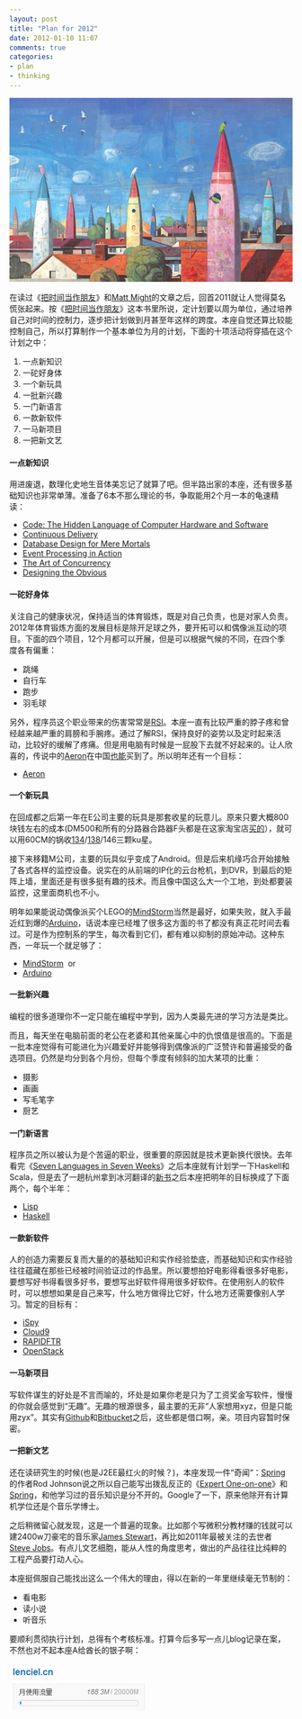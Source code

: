 ```yaml
---
layout: post
title: "Plan for 2012"
date: 2012-01-10 11:07
comments: true
categories: 
- plan
- thinking
---
```


![2012 Great View](/downloads/images/2012_great_view.jpg "Don't touch me...")

在读过《<a href="http://book.douban.com/subject/3609132/" target="_blank">把时间当作朋友</a>》和<a href="http://matt.might.usesthis.com/" target="_blank">Matt Might</a>的文章之后，回首2011就让人觉得莫名慌张起来。按《<a href="http://book.douban.com/subject/3609132/" target="_blank">把时间当作朋友</a>》这本书里所说，定计划要以周为单位，通过培养自己对时间的控制力，逐步把计划做到月甚至年这样的跨度。本座自觉还算比较能控制自己，所以打算制作一个基本单位为月的计划，下面的十项活动将穿插在这个计划之中：

1. 一点新知识   
2. 一砣好身体
3. 一个新玩具   
4. 一批新兴趣   
5. 一门新语言   
6. 一款新软件   
7. 一马新项目   
8. 一把新文艺 


#### **一点新知识**

用进废退，数理化史地生音体美忘记了就算了吧。但半路出家的本座，还有很多基础知识也非常单薄。准备了6本不那么理论的书，争取能用2个月一本的龟速精读：

*   <a href="http://www.amazon.com/Code-Language-Computer-Hardware-Software/dp/0735611319/ref=sr_1_1?ie=UTF8&qid=1326115601&sr=8-1" target="_blank">Code: The Hidden Language of Computer Hardware and Software</a> 
*   <a href="http://book.douban.com/subject/4327796/" target="_blank">Continuous Delivery</a> 
*   <a href="http://www.amazon.com/dp/0201752840/?tag=stackoverfl08-20" target="_blank">Database Design for Mere Mortals</a> 
*   <a href="http://www.amazon.com/Event-Processing-Action-Opher-Etzion/dp/1935182218/ref=sr_1_1?s=books&ie=UTF8&qid=1326115894&sr=1-1" target="_blank">Event Processing in Action</a> 
*   <a href="http://www.amazon.com/Art-Concurrency-Monkeys-Parallel-Applications/dp/0596521537/ref=sr_1_1?ie=UTF8&qid=1326115671&sr=8-1" target="_blank">The Art of Concurrency</a> 
*   <a href="Designing the Obvious" target="_blank" class="broken_link">Designing the Obvious</a> 

#### **一砣好身体**

关注自己的健康状况，保持适当的体育锻炼，既是对自己负责，也是对家人负责。2012年体育锻炼方面的发展目标是除开足球之外，要开拓可以和偶像派互动的项目。下面的四个项目，12个月都可以开展，但是可以根据气候的不同，在四个季度各有偏重：

*   跳绳 
*   自行车 
*   跑步 
*   羽毛球 

另外，程序员这个职业带来的伤害常常是<a href="http://en.wikipedia.org/wiki/Repetitive_strain_injury" target="_blank">RSI</a>。本座一直有比较严重的脖子疼和曾经越来越严重的肩膀和手腕疼。通过了解RSI，保持良好的姿势以及定时起来活动，比较好的缓解了疼痛。但是用电脑有时候是一屁股下去就不好起来的。让人欣喜的，传说中的<a href="http://www.hermanmiller.com/Products/Aeron-Chairs" target="_blank">Aeron</a>在中国<a href="http://www.hermanmiller.cn/" target="_blank">也能</a>买到了。所以明年还有一个目标：

*   <a href="http://www.hermanmiller.com/Products/Aeron-Chairs" target="_blank">Aeron</a> 


#### **一个新玩具**

在回成都之后第一年在E公司主要的玩具是那套收星的玩意儿。原来只要大概800块钱左右的成本(DM500和所有的分路器合路器F头都是在这家淘宝店<a href="http://boattv.taobao.com/?spm=1101_lrm.4-Q8vp.2-91JMq" target="_blank">买的</a>），就可以用60CM的锅收<a href="http://www.cnsat.net/134.0.htm" target="_blank">134</a>/<a href="http://www.cnsat.net/138.0.htm" target="_blank">138</a>/146三颗ku星。

接下来移籍M公司，主要的玩具似乎变成了Android。但是后来机缘巧合开始接触了各式各样的监控设备。说实在的从前端的IP化的云台枪机，到DVR，到最后的矩阵上墙，里面还是有很多挺有趣的技术。而且像中国这么大一个工地，到处都要装监控，这里面商机也不小。

明年如果能说动偶像派买个LEGO的<a href="http://mindstorms.lego.com/en-us/Default.aspx" target="_blank">MindStorm</a>当然是最好，如果失败，就入手最近红到爆的<a href="http://www.arduino.cc/" target="_blank">Arduino</a>，话说本座已经堆了很多这方面的书了都没有真正花时间去看过。可是作为控制系的学生，每次看到它们，都有难以抑制的原始冲动。这种东西，一年玩一个就足够了：

*   <a href="http://mindstorms.lego.com/en-us/Default.aspx" target="_blank">MindStorm</a>&#160; or 
*   <a href="http://www.arduino.cc/" target="_blank">Arduino</a> 


#### **一批新兴趣**

编程的很多道理你不一定只能在编程中学到，因为人类最先进的学习方法是类比。

而且，每天坐在电脑前面的老公在老婆和其他亲属心中的仇恨值是很高的。下面是一批本座觉得有可能进化为兴趣爱好并能够得到偶像派的广泛赞许和普遍接受的备选项目。仍然是均分到各个月份，但每个季度有倾斜的加大某项的比重：

*   摄影 
*   画画 
*   写毛笔字 
*   厨艺 


#### **一门新语言**

程序员之所以被认为是个苦逼的职业，很重要的原因就是技术更新换代很快。去年看完《<a href="http://book.douban.com/subject/4768035/" target="_blank">Seven Languages in Seven Weeks</a>》之后本座就有计划学一下Haskell和Scala，但是去了一趟杭州拿到冰河翻译的<a href="http://book.douban.com/subject/6859720/" target="_blank">新书</a>之后本座把明年的目标换成了下面两个，每个半年：

*   <a href="http://www.apl.jhu.edu/~hall/lisp.html" target="_blank">Lisp</a> 
*   <a href="http://www.haskell.org/" target="_blank">Haskell</a> 


#### **一款新软件**

人的创造力需要反复而大量的的基础知识和实作经验垫底，而基础知识和实作经验往往蕴藏在那些已经被时间验证过的作品里。所以要想拍好电影得看很多好电影，要想写好书得看很多好书，要想写出好软件得用很多好软件。在使用别人的软件时，可以想想如果是自己来写，什么地方做得比它好，什么地方还需要像别人学习。暂定的目标有：

*   <a href="http://www.ispyconnect.com" target="_blank">iSpy</a> 
*   <a href="http://c9.io/" target="_blank">Cloud9</a> 
*   <a href="http://www.rapidftr.com/" target="_blank">RAPIDFTR</a> 
*   <a href="http://www.openstack.org/" target="_blank">OpenStack</a> 


#### **一马新项目**

写软件谋生的好处是不言而喻的，坏处是如果你老是只为了工资奖金写软件，慢慢的你就会感觉到“无趣”。无趣的根源很多，最主要的无非“人家想用xyz，但是只能用zyx”。其实有<a href="https://github.com/" target="_blank">Github</a>和<a href="https://bitbucket.org/" target="_blank">Bitbucket</a>之后，这些都是借口啊，亲。项目内容暂时保密。


#### **一把新文艺**

还在读研究生的时候(也是J2EE最红火的时候？)，本座发现一件“奇闻“：<a href="http://www.springsource.org/" target="_blank">Spring</a>的作者Rod Johnson说之所以自己能写出拨乱反正的《<a href="http://book.douban.com/subject/1426848/" target="_blank">Expert One-on-one</a>》和<a href="http://www.springsource.org/" target="_blank">Spring</a>，和他学习过的音乐知识是分不开的。Google了一下，原来他除开有计算机学位还是个音乐学博士。

之后稍微留心就发现，这是一个普遍的现象。比如那个写微积分教材赚的钱就可以建2400w刀豪宅的音乐家<a href="http://www.thestar.com/news/article/933017--the-house-that-math-built" target="_blank">James Stewart</a>，再比如2011年最被关注的去世者<a href="http://en.wikipedia.org/wiki/Steve_Jobs" target="_blank">Steve Jobs</a>。有点儿文艺细胞，能从人性的角度思考，做出的产品往往比纯粹的工程产品要打动人心。

本座挺佩服自己能找出这么一个伟大的理由，得以在新的一年里继续毫无节制的：

*   看电影 
*   读小说 
*   听音乐 


要顺利贯彻执行计划，总得有个考核标准。打算今后多写一点儿blog记录在案，不然也对不起本座A给酋长的银子啊：


![Vhost threshold](/downloads/images/vhost_threshold.png "Don't touch me...")